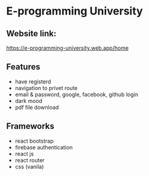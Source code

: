 
# E-programming University



## Website link: 
https://e-programming-university.web.app/home
## Features

- have registerd
- navigation to privet route
- email & password, google, facebook, github login
- dark mood
- pdf file download




## Frameworks
- react bootstrap
- firebase authentication
- react js
- react router
- css (vanila)
